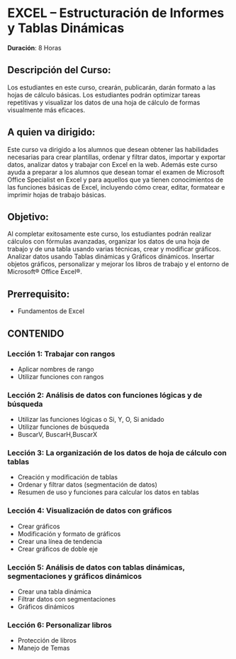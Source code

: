 # EXCEL – Estructuración de Informes y Tablas Dinámicas

**Duración**: 8 Horas 

## Descripción del Curso:

Los estudiantes en este curso, crearán, publicarán, darán formato a las hojas de cálculo básicas. Los estudiantes podrán optimizar tareas repetitivas y visualizar los datos de una hoja de cálculo de formas visualmente más eficaces.

## A quien va dirigido:

Este curso va dirigido a los alumnos que desean obtener las habilidades necesarias para crear plantillas, ordenar y filtrar datos, importar y exportar datos, analizar datos y trabajar con Excel en la web. Además este curso ayuda a preparar a los alumnos que desean tomar el examen de Microsoft Office Specialist en Excel y para aquellos que ya tienen conocimientos de las funciones básicas de Excel, incluyendo cómo crear, editar, formatear e imprimir hojas de trabajo básicas.

## Objetivo:

Al completar exitosamente este curso, los estudiantes podrán realizar cálculos con fórmulas avanzadas, organizar los datos de una hoja de trabajo y de una tabla usando varias técnicas, crear y modificar gráficos. Analizar datos usando Tablas dinámicas y Gráficos dinámicos. Insertar objetos gráficos, personalizar y mejorar los libros de trabajo y el entorno de Microsoft® Office Excel®.


## Prerrequisito:

* Fundamentos de Excel

## CONTENIDO 

### Lección 1: Trabajar con rangos

* Aplicar nombres de rango
* Utilizar funciones con rangos
  
### Lección 2: Análisis de datos con funciones lógicas y de búsqueda

* Utilizar las funciones lógicas o Si, Y, O, Si anidado
* Utilizar funciones de búsqueda
* BuscarV, BuscarH,BuscarX
  
### Lección 3: La organización de los datos de hoja de cálculo con tablas

* Creación y modificación de tablas
* Ordenar y filtrar datos (segmentación de datos)
* Resumen de uso y funciones para calcular los datos en tablas

### Lección 4: Visualización de datos con gráficos

* Crear gráficos
* Modificación y formato de gráficos
* Crear una línea de tendencia
* Crear gráficos de doble eje
  
### Lección 5: Análisis de datos con tablas dinámicas, segmentaciones y gráficos dinámicos

* Crear una tabla dinámica
* Filtrar datos con segmentaciones
* Gráficos dinámicos

### Lección 6: Personalizar libros

* Protección de libros
* Manejo de Temas
